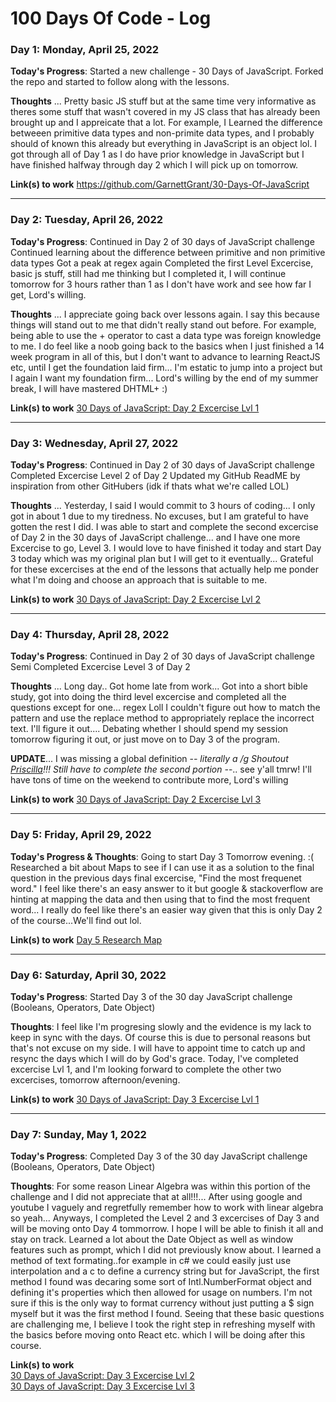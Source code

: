 # 100 Days Of Code - Log

### Day 1: Monday, April 25, 2022

**Today's Progress**: 
Started a new challenge - 30 Days of JavaScript.
Forked the repo and started to follow along with the lessons.


**Thoughts** ...
Pretty basic JS stuff but at the same time very informative as theres some stuff that wasn't covered in my JS class that has already been brought up and I appreicate that a lot. 
For example, I Learned the difference betweeen primitive data types and non-primite data types, and I probably should of known this already but everything in JavaScript is an object lol.
I got through all of Day 1 as I do have prior knowledge in JavaScript but I have finished halfway through day 2 which I will pick up on tomorrow. 


**Link(s) to work**
https://github.com/GarnettGrant/30-Days-Of-JavaScript
<hr>

### Day 2: Tuesday, April 26, 2022

**Today's Progress**: 
Continued in Day 2 of 30 days of JavaScript challenge
Continued learning about the difference between primitive and non primitive data types
Got a peak at regex again
Completed the first Level Excercise, basic js stuff, still had me thinking but I completed it, I will continue tomorrow for 3 hours rather than 1 as I don't have work and see how far I get, Lord's willing. 

**Thoughts** ...
I appreciate going back over lessons again. I say this because things will stand out to me that didn't really stand out before. For example, being able to use the + operator to cast a data type was foreign knowledge to me. I do feel like a noob going back to the basics when I just finished a 14 week program in all of this, but I don't want to advance to learning ReactJS etc, until I get the foundation laid firm... I'm estatic to jump into a project but I again I want my foundation firm... Lord's willing by the end of my summer break, I will have mastered DHTML+ :)

**Link(s) to work**
<a href="https://github.com/GarnettGrant/30-Days-Of-JavaScript/blob/master/02_Day_Data_types/excerciseLvl1.js">30 Days of JavaScript: Day 2 Excercise Lvl 1</a>

<hr>
<h3>Day 3: Wednesday, April 27, 2022</h3>

**Today's Progress**: 
Continued in Day 2 of 30 days of JavaScript challenge
Completed Excercise Level 2 of Day 2 
Updated my GitHub ReadME by inspiration from other GitHubers (idk if thats what we're called LOL)

**Thoughts** ...
Yesterday, I said I would commit to 3 hours of coding... I only got in about 1 due to my tiredness. No excuses, but I am grateful to have gotten the rest I did. I was able to start and complete the second excercise of Day 2 in the 30 days of JavaScript challenge... and I have one more Excercise to go, Level 3. I would love to have finished it today and start Day 3 today which was my original plan but I will get to it eventually... Grateful for these excercises at the end of the lessons that actually help me ponder what I'm doing and choose an approach that is suitable to me.

**Link(s) to work**
<a href="https://github.com/GarnettGrant/30-Days-Of-JavaScript/blob/master/02_Day_Data_types/excerciseLvl2.js">30 Days of JavaScript: Day 2 Excercise Lvl 2</a>

<hr>
<h3>Day 4: Thursday, April 28, 2022</h3>

**Today's Progress**: 
Continued in Day 2 of 30 days of JavaScript challenge
Semi Completed Excercise Level 3 of Day 2

**Thoughts** ...
Long day.. Got home late from work... Got into a short bible study, got into doing the third level excercise and completed all the questions except for one... regex Loll I couldn't figure out how to match the pattern and use the replace method to appropriately replace the incorrect text. I'll figure it out.... Debating whether I should spend my session tomorrow figuring it out, or just move on to Day 3 of the program.

**UPDATE**...
I was missing a global definition -_- literally a /g
Shoutout <a href="https://github.com/PriscillaBakradze">Priscilla</a>!!!
Still have to complete the second portion -_-.. see y'all tmrw! I'll have tons of time on the weekend to contribute more, Lord's willing

**Link(s) to work**
<a href="https://github.com/GarnettGrant/30-Days-Of-JavaScript/blob/master/02_Day_Data_types/excerciseLvl3.js">30 Days of JavaScript: Day 2 Excercise Lvl 3</a>

<hr>
<h3>Day 5: Friday, April 29, 2022</h3>

**Today's Progress & Thoughts**: 
Going to start Day 3 Tomorrow evening. :( Researched a bit about Maps to see if I can use it as a solution to the final question in the previous days final excercise, "Find the most frequenet word." I feel like there's an easy answer to it but google & stackoverflow are hinting at mapping the data and then using that to find the most frequent word... I really do feel like there's an easier way given that this is only Day 2 of the course...We'll find out lol.

**Link(s) to work**
<a href="https://github.com/GarnettGrant/diliGentt-100-days-of-code/blob/main/day5research.md">Day 5 Research Map</a>

<hr>
<h3>Day 6: Saturday, April 30, 2022</h3>

**Today's Progress**: 
Started Day 3 of the 30 day JavaScript challenge (Booleans, Operators, Date Object)

**Thoughts**:
I feel like I'm progresing slowly and the evidence is my lack to keep in sync with the days. Of course this is due to personal reasons but that's not excuse on my side. I will have to appoint time to catch up and resync the days which I will do by God's grace. Today, I've completed excercise Lvl 1, and I'm looking forward to complete the other two excercises, tomorrow afternoon/evening. 

**Link(s) to work**
<a href="https://github.com/GarnettGrant/30-Days-Of-JavaScript/blob/master/03_Day_Booleans_operators_date/excerciseLvl1.js">30 Days of JavaScript: Day 3 Excercise Lvl 1</a>

<hr>
<h3>Day 7: Sunday, May 1, 2022</h3>

**Today's Progress**: 
Completed Day 3 of the 30 day JavaScript challenge (Booleans, Operators, Date Object)

**Thoughts**:
For some reason Linear Algebra was within this portion of the challenge and I did not appreciate that at all!!!... After using google and youtube I vaguely and regretfully remember how to work with linear algebra so yeah... Anyways, I completed the Level 2 and 3 excercises of Day 3 and will be moving onto Day 4 tommorrow. I hope I will be able to finish it all and stay on track. Learned a lot about the Date Object as well as window features such as prompt, which I did not previously know about. I learned a method of text formating..for example in c# we could easily just use interpolation and a c to define a currency string but for JavaScript, the first method I found was decaring some sort of Intl.NumberFormat object and defining it's properties which then allowed for usage on numbers. I'm not sure if this is the only way to format currency without just putting a $ sign myself but it was the first method I found. Seeing that these basic questions are challenging me, I believe I took the right step in refreshing myself with the basics before moving onto React etc. which I will be doing after this course. 

**Link(s) to work**
<br>
<a href="https://github.com/GarnettGrant/30-Days-Of-JavaScript/blob/master/03_Day_Booleans_operators_date/excerciseLvl2.js">30 Days of JavaScript: Day 3 Excercise Lvl 2</a>
<br>
<a href="https://github.com/GarnettGrant/30-Days-Of-JavaScript/blob/master/03_Day_Booleans_operators_date/excerciseLvl3.js">30 Days of JavaScript: Day 3 Excercise Lvl 3</a>
